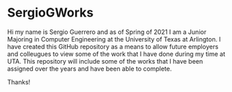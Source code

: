 # SergioGWorks

Hi my name is Sergio Guerrero and as of Spring of 2021 I am a Junior Majoring in Computer Engineering at the University of Texas at Arlington.
I have created this GitHub repository as a means to allow future employers and colleugues to view some of the work that I have done during my 
time at UTA. This repository will include some of the works that I have been assigned over the years and have been able to complete. 

Thanks!
